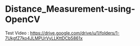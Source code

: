 # Distance_Measurement-using-OpenCV
Test Video : https://drive.google.com/drive/u/1/folders/1-7UkgfZ7ko4JLMPUrVyLLKttDCb5861x
